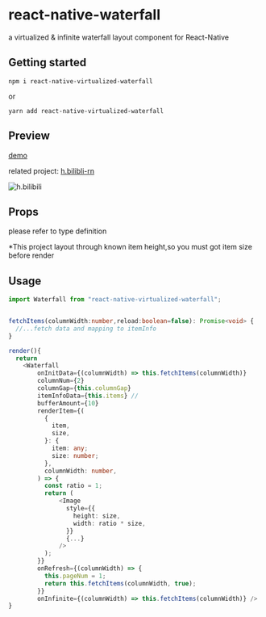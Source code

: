 # react-native-waterfall

a virtualized & infinite waterfall layout component for React-Native

## Getting started

`npm i react-native-virtualized-waterfall`

or

`yarn add react-native-virtualized-waterfall`

## Preview

[demo](https://codesandbox.io/s/waterfall-demo-rxkww?file=/src/App.tsx "Heading link")

related project: [h.bilibli-rn](https://github.com/Feng-Bu-Jue/h.bilibili-rn "Heading link")

![h.bilibili](https://i.loli.net/2020/09/02/mFa6XNckYn5UAvK.gif)

## Props

please refer to type definition

*This project layout through known item height,so you must got item size before render

## Usage

```Typescript
import Waterfall from "react-native-virtualized-waterfall";


fetchItems(columnWidth:number,reload:boolean=false): Promise<void> {
  //...fetch data and mapping to itemInfo
}

render(){
  return
    <Waterfall
        onInitData={(columnWidth) => this.fetchItems(columnWidth)}
        columnNum={2}
        columnGap={this.columnGap}
        itemInfoData={this.items} // 
        bufferAmount={10}
        renderItem={(
          {
            item,
            size,
          }: {
            item: any;
            size: number;
          },
          columnWidth: number,
        ) => {
          const ratio = 1;
          return (
              <Image
                style={{
                  height: size,
                  width: ratio * size,
                }}
                {...}
              />
          );
        }}
        onRefresh={(columnWidth) => {
          this.pageNum = 1;
          return this.fetchItems(columnWidth, true);
        }}
        onInfinite={(columnWidth) => this.fetchItems(columnWidth)} />
}
```
